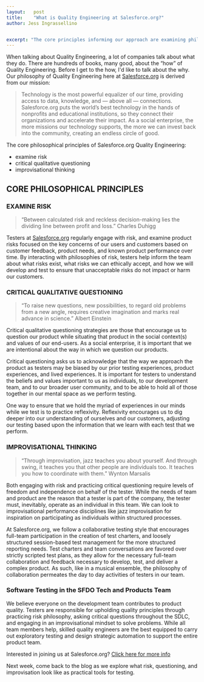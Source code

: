 ```yaml
---
layout:   post
title:    "What is Quality Engineering at Salesforce.org?"
author: Jess Ingrassellino


excerpt: "The core principles informing our approach are examining philosophies of risk, critical qualitative questioning, and improvisational thinking to find and help solve software problems."
---
```



When talking about Quality Engineering, a lot of companies talk about what they do. There are hundreds of books, many good, about the “how” of Quality Engineering. Before I get to the how, I'd like to talk about the why. Our philosophy of Quality Engineering here at [Salesforce.org](http://salesforce.org/) is derived from our mission:


> Technology is the most powerful equalizer of our time, providing access to data, knowledge, and — above all — connections. Salesforce.org puts the world’s best technology in the hands of nonprofits and educational institutions, so they connect their organizations and accelerate their impact. As a social enterprise, the more missions our technology supports, the more we can invest back into the community, creating an endless circle of good.

 
The core philosophical principles of Salesforce.org Quality Engineering: 
* examine risk
* critical qualitative questioning
* improvisational thinking 

## CORE PHILOSOPHICAL PRINCIPLES

### EXAMINE RISK

> “Between calculated risk and reckless decision-making lies the dividing line between profit and loss.” Charles Duhigg


Testers at [Salesforce.org](http://salesforce.org/) regularly engage with risk, and examine product risks focused on the key concerns of our users and customers based on customer feedback, product needs, and known product performance over time. By interacting  with philosophies of risk, testers help inform the team about what risks exist, what risks we can ethically accept, and how we will develop and test to ensure that unacceptable risks do not impact or harm our customers.

### CRITICAL QUALITATIVE QUESTIONING

> “To raise new questions, new possibilities, to regard old problems from a new angle, requires creative imagination and marks real advance in science.” Albert Einstein


Critical qualitative questioning strategies are those that encourage us to question our product while situating that product in the social context(s) and values of our end-users. As a social enterprise, it is important that we are intentional about the way in which we question our products. 

Critical questioning asks us to acknowledge that the way we approach the product as testers may be biased by our prior testing experiences, product experiences, and lived experiences. It is important for testers to understand the beliefs and values important to us as individuals, to our development team, and to our broader user community, and to be able to hold all of those together in our mental space as we perform testing.

One way to ensure that we hold the myriad of experiences in our minds while we test is to practice reflexivity. Reflexivity encourages us to dig deeper into our understanding of ourselves and our customers, adjusting our testing based upon the information that we learn with each test that we perform.

### IMPROVISATIONAL THINKING

> “Through improvisation, jazz teaches you about yourself. And through swing, it teaches you that other people are individuals too. It teaches you how to coordinate with them.” Wynton Marsalis


Both engaging with risk and practicing critical questioning require levels of freedom and independence on behalf of the tester. While the needs of team and product are the reason that a tester is part of the company, the tester must, inevitably, operate as an individual in this team. We can look to improvisational performance disciplines like jazz improvisation for inspiration on participating as individuals within structured processes. 

At Salesforce.org, we follow a collaborative testing style that encourages full-team participation in the creation of test charters, and  loosely structured session-based test management for the more structured reporting needs. Test charters and team conversations are favored over strictly scripted test plans, as they allow for the necessary full-team collaboration and feedback necessary to develop, test, and deliver a complex product. As such, like in a musical ensemble, the philosophy of collaboration permeates the day to day activities of testers in our team.


### Software Testing in the SFDO Tech and Products Team

We believe everyone on the development team contributes to product quality. Testers are responsible for upholding quality principles through practicing risk philosophy, asking critical questions throughout the SDLC, and engaging in an improvisational mindset to solve problems. While all team members help, skilled quality engineers are the best equipped to carry out exploratory testing and design strategic automation to support the entire product team.

Interested in joining us at Salesforce.org? [Click here for more info](https://salesforce.wd1.myworkdayjobs.com/External_Career_Site)

Next week, come back to the blog as we explore what risk, questioning, and improvisation look like as practical tools for testing.



